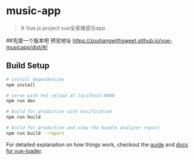 # music-app

> A Vue.js project
> vue全家桶音乐app

##先提一个版本吧
预览地址
https://zouhangwithsweet.github.io/vue-musicapp/dist/#/

## Build Setup

``` bash
# install dependencies
npm install

# serve with hot reload at localhost:8080
npm run dev

# build for production with minification
npm run build

# build for production and view the bundle analyzer report
npm run build --report
```

For detailed explanation on how things work, checkout the [guide](http://vuejs-templates.github.io/webpack/) and [docs for vue-loader](http://vuejs.github.io/vue-loader).
